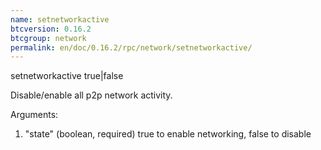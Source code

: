 ```yaml
---
name: setnetworkactive
btcversion: 0.16.2
btcgroup: network
permalink: en/doc/0.16.2/rpc/network/setnetworkactive/
---
```


setnetworkactive true|false

Disable/enable all p2p network activity.

Arguments:
1. "state"        (boolean, required) true to enable networking, false to disable



